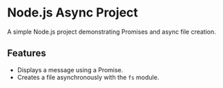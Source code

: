 # Node.js Async Project

A simple Node.js project demonstrating Promises and async file creation.

## Features

- Displays a message using a Promise.
- Creates a file asynchronously with the `fs` module.
